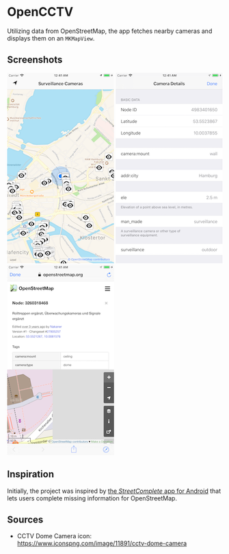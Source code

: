 # OpenCCTV

Utilizing data from OpenStreetMap, the app fetches nearby cameras and displays them on an `MKMapView`.

## Screenshots

![Screenshot of the map][2]
![Screenshot of the camera details][3]
![Screenshot of the embedded OpenStreetMap web page][4]

## Inspiration

Initially, the project was inspired by [the _StreetComplete_ app for Android][1] that lets users complete missing information for OpenStreetMap.

## Sources

- CCTV Dome Camera icon: https://www.iconspng.com/image/11891/cctv-dome-camera

[1]: https://github.com/westnordost/StreetComplete/
[2]: screenshot-map.png
[3]: screenshot-details.png
[4]: screenshot-openstreetmap.png
